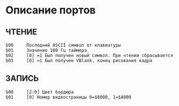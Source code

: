 # Описание портов

## ЧТЕНИЕ

```
$00     Последний ASCII символ от клавиатуры
$01     Значение 100 Гц таймера
$02     [0] =1 Был получен новый символ. При чтении сбрасывается
$03     [0] =1 Был получен VBlank, конец рисования кадра
```

## ЗАПИСЬ

```
$00     [2:0] Цвет бордюра
$01     [0] Номер видеостраницы 0=$8000, 1=$A000
```
